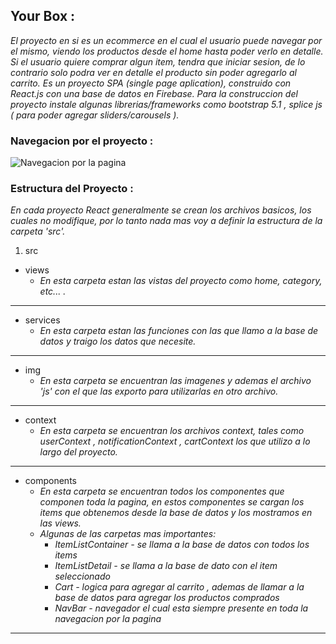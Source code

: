 ## Your Box :
_El proyecto en si es un ecommerce en el cual el usuario puede navegar por el mismo, viendo los productos desde el home hasta poder verlo en detalle. Si el usuario quiere comprar algun item, tendra que iniciar sesion, de lo contrario solo podra ver en detalle el producto sin poder agregarlo al carrito._ 
_Es un proyecto SPA (single page aplication), construido con React.js con una base de datos en Firebase._
_Para la construccion del proyecto instale algunas librerias/frameworks como bootstrap 5.1 , splice js ( para poder agregar sliders/carousels )._

### Navegacion por el proyecto :
![Navegacion por la pagina](https://media.giphy.com/media/vFKqnCdLPNOKc/giphy.gif)
### Estructura del Proyecto :

_En cada proyecto React generalmente se crean los archivos basicos, los cuales no modifique, por lo tanto nada mas voy a definir la estructura de la carpeta 'src'._

1. src
  * views
    * _En esta carpeta estan las vistas del proyecto como home, category, etc... ._
***
  * services
     * _En esta carpeta estan las funciones con las que llamo a la base de datos y traigo los datos que necesite._
***
  * img
    * _En esta carpeta se encuentran las imagenes y ademas el archivo 'js' con el que las exporto para utilizarlas en otro archivo._
  ***
  * context
    *  _En esta carpeta se encuentran los archivos context, tales como userContext , notificationContext , cartContext los que utilizo a lo largo del proyecto._
  ***
  * components
    *  _En esta carpeta se encuentran todos los componentes que componen toda la pagina, en estos componentes se cargan los items que obtenemos desde la base de datos y los mostramos en las views._
    * _Algunas de las carpetas mas importantes:_
       *  _ItemListContainer - se llama a la base de datos con todos los items_
       *  _ItemListDetail - se llama a la base de dato con el item seleccionado_
       *  _Cart - logica para agregar al carrito , ademas de llamar a la base de datos para agregar los productos comprados_
       *  _NavBar - navegador el cual esta siempre presente en toda la navegacion por la pagina_
  ***